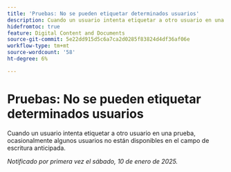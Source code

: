 ```yaml
---
title: 'Pruebas: No se pueden etiquetar determinados usuarios'
description: Cuando un usuario intenta etiquetar a otro usuario en una prueba, ocasionalmente algunos usuarios no están disponibles en el campo de escritura anticipada.
hidefromtoc: true
feature: Digital Content and Documents
source-git-commit: 5e22dd915d5c6a7ca2d0285f83824d4df36af06e
workflow-type: tm+mt
source-wordcount: '58'
ht-degree: 6%

---
```


# Pruebas: No se pueden etiquetar determinados usuarios

Cuando un usuario intenta etiquetar a otro usuario en una prueba, ocasionalmente algunos usuarios no están disponibles en el campo de escritura anticipada.

_Notificado por primera vez el sábado, 10 de enero de 2025._
